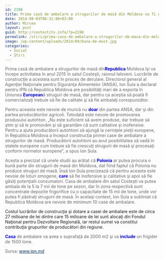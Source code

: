 ```yaml
---
id: 2198
title: Prima casă de ambalare a strugurilor de masă din Moldova va fi gata în 2015
date: 2014-09-03T06:31:00+03:00
author: Mircea
layout: post
guid: http://costestitv.info/?p=2198
permalink: /stiri/prima-casa-de-ambalare-a-strugurilor-de-masa-din-moldova-va-fi-gata-in-2015/
image: /wp-content/uploads/2014/09/buna-de-must.jpg
categories:
  - Social
  - Știri
---
```

<p style="color: #666666;">
  Prima casă de ambalare a strugurilor de masă din<span id="nqf7665i4f_8" class="nqf7665i4f" style="font-weight: bold; color: #0000ff !important;">Republica</span> Moldova îşi va începe activitatea în anul 2015 în satul Costeşti, raionul Ialoveni. Lucrările de construcţie a acesteia sunt în proces de derulare. Directorul general al Agenţiei Naţionale pentru Siguranţa Alimentelor (ANSA), Ion Sula a declarat pentru IPN că Republica Moldova are posibilităţi mari de a exporta în Uniunea <span id="nqf7665i4f_5" class="nqf7665i4f" style="font-weight: bold; color: #0000ff !important;">European</span>ă struguri de masă, dar pentru ca aceştia să poată fi comercializaţi trebuie să fie de calitate şi să fie ambalaţi corespunzător.<!--more-->
</p>

<p style="color: #666666;">
  Pentru aceasta este nevoie de muncă nu <span id="nqf7665i4f_4" class="nqf7665i4f" style="font-weight: bold; color: #0000ff !important;">doar</span> din partea ANSA, dar şi din partea producătorilor agricoli. Totodată este nevoie de promovarea produsului autohton. „Nu este suficient să avem produse, dar trebuie să ştim şi să le promovăm şi să garantăm că sunt calitative şi inofensive. Pentru a ajuta producătorii autohtoni să ajungă la cerinţele pieţii europene, în Republica Moldova a început construcţia primei case de ambalare a strugurilor de masă. Producătorii autohtoni au avut posibilitatea să vadă în statele europene cum trebuie să fie crescuţi strugurii de masă şi procesaţi conform normelor europene”, a spus Ion Sula.
</p>

<p style="color: #666666;">
  Acesta a precizat că unele studii au arătat că <span id="nqf7665i4f_7" class="nqf7665i4f" style="font-weight: bold; color: #0000ff !important;">Polonia</span> ar putea procura o bună parte din strugurii de masă din Moldova, dat fiind faptul că Polonia nu produce struguri de masă. Însă Ion Sula precizează că pentru aceasta este nevoie de loturi omogene, <span id="nqf7665i4f_1" class="nqf7665i4f" style="font-weight: bold; color: #0000ff !important;">care</span> să fie inofensive şi calitative şi apoi să fie găsiţi potenţialii consumatori. Casa de ambalare din satul Costeşti va putea ambala de la 5 la 7 mii de tone pe sezon, dar în zona respectivă sunt concentrate depozite frigorifice cu o capacitate de 15 mii de tone, unde vor putea fi păstraţi strugurii de masă. În acelaşi context, Ion Sula a subliniat că Republica Moldova are nevoie de minimum 10 case de ambalare.
</p>

Costul lucrărilor de construcţia şi dotare a casei de ambalare este de circa 27 milioane de lei dintre care 15 milioane de lei sunt alocaţi din Fondul Naţional pentru Dezvoltare Regională, iar restul sumei va constitui contribuţia grupurilor de producători din regiune.

<p style="color: #666666;">
  <span id="nqf7665i4f_6" class="nqf7665i4f" style="font-weight: bold; color: #0000ff !important;">Casa</span> de ambalare va avea o suprafaţă de 2000 m2 şi va <span id="nqf7665i4f_2" class="nqf7665i4f" style="font-weight: bold; color: #0000ff !important;">include</span> un frigider de 1500 tone.
</p>

<p style="color: #666666;">
  Sursa: <a style="color: #003366;" href="http://ipn.md/ro/economie-business/63732" target="_self">www.ipn.md</a>
</p>